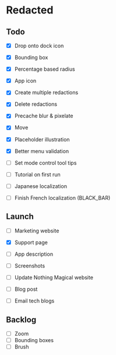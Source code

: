 # Redacted

## Todo

- [x] Drop onto dock icon
- [x] Bounding box
- [x] Percentage based radius
- [x] App icon
- [x] Create multiple redactions
- [x] Delete redactions
- [x] Precache blur & pixelate
- [x] Move
- [x] Placeholder illustration
- [x] Better menu validation
- [ ] Set mode control tool tips
- [ ] Tutorial on first run
- [ ] Japanese localization
- [ ] Finish French localization (BLACK_BAR)


## Launch

- [ ] Marketing website
- [x] Support page
- [ ] App description
- [ ] Screenshots
- [ ] Update Nothing Magical website
- [ ] Blog post
- [ ] Email tech blogs


## Backlog

- [ ] Zoom
- [ ] Bounding boxes
- [ ] Brush
